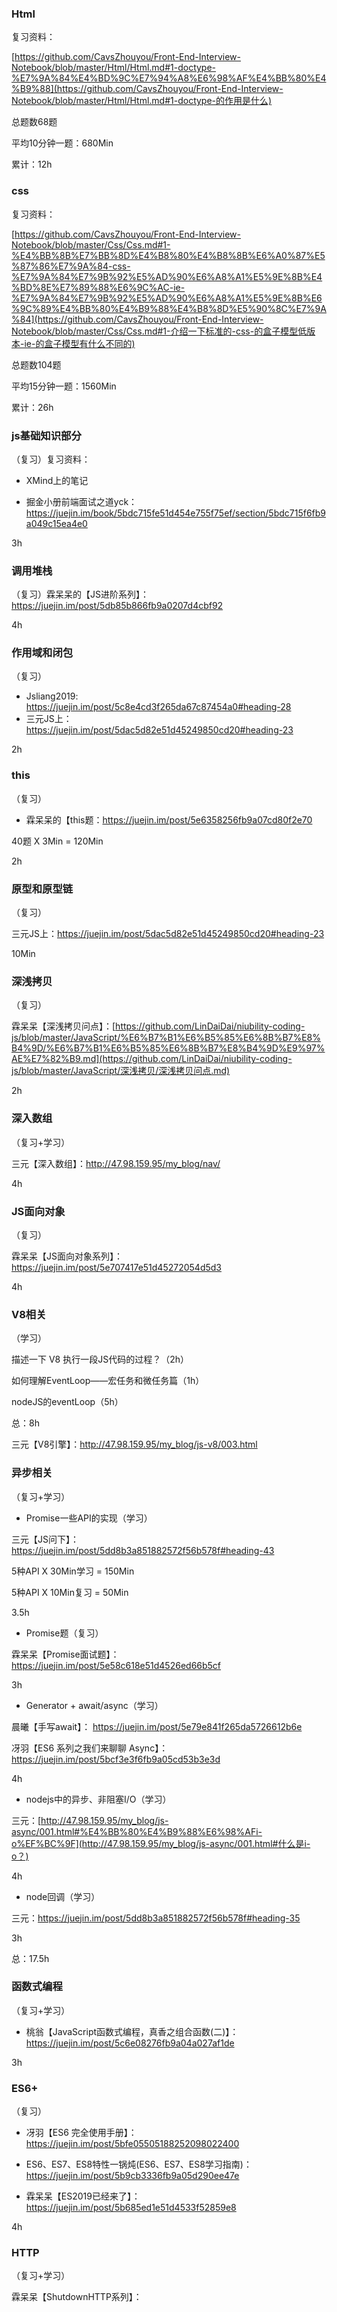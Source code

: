 ### Html

复习资料：

[https://github.com/CavsZhouyou/Front-End-Interview-Notebook/blob/master/Html/Html.md#1-doctype-%E7%9A%84%E4%BD%9C%E7%94%A8%E6%98%AF%E4%BB%80%E4%B9%88](https://github.com/CavsZhouyou/Front-End-Interview-Notebook/blob/master/Html/Html.md#1-doctype-的作用是什么)

总题数68题

平均10分钟一题：680Min

累计：12h



### css

复习资料：

[https://github.com/CavsZhouyou/Front-End-Interview-Notebook/blob/master/Css/Css.md#1-%E4%BB%8B%E7%BB%8D%E4%B8%80%E4%B8%8B%E6%A0%87%E5%87%86%E7%9A%84-css-%E7%9A%84%E7%9B%92%E5%AD%90%E6%A8%A1%E5%9E%8B%E4%BD%8E%E7%89%88%E6%9C%AC-ie-%E7%9A%84%E7%9B%92%E5%AD%90%E6%A8%A1%E5%9E%8B%E6%9C%89%E4%BB%80%E4%B9%88%E4%B8%8D%E5%90%8C%E7%9A%84](https://github.com/CavsZhouyou/Front-End-Interview-Notebook/blob/master/Css/Css.md#1-介绍一下标准的-css-的盒子模型低版本-ie-的盒子模型有什么不同的)

总题数104题

平均15分钟一题：1560Min

累计：26h





###  js基础知识部分

（复习）复习资料：

- XMind上的笔记

- 掘金小册前端面试之道yck：https://juejin.im/book/5bdc715fe51d454e755f75ef/section/5bdc715f6fb9a049c15ea4e0

3h

### 调用堆栈

（复习）霖呆呆的【JS进阶系列】：https://juejin.im/post/5db85b866fb9a0207d4cbf92

4h



### 作用域和闭包

（复习）

- Jsliang2019: https://juejin.im/post/5c8e4cd3f265da67c87454a0#heading-28
- 三元JS上：https://juejin.im/post/5dac5d82e51d45249850cd20#heading-23

2h



### this

（复习）

- 霖呆呆的【this题：https://juejin.im/post/5e6358256fb9a07cd80f2e70

40题 X 3Min = 120Min

2h



### 原型和原型链

（复习）

三元JS上：https://juejin.im/post/5dac5d82e51d45249850cd20#heading-23

10Min



### 深浅拷贝

（复习）

霖呆呆【深浅拷贝问点】：[https://github.com/LinDaiDai/niubility-coding-js/blob/master/JavaScript/%E6%B7%B1%E6%B5%85%E6%8B%B7%E8%B4%9D/%E6%B7%B1%E6%B5%85%E6%8B%B7%E8%B4%9D%E9%97%AE%E7%82%B9.md](https://github.com/LinDaiDai/niubility-coding-js/blob/master/JavaScript/深浅拷贝/深浅拷贝问点.md)

2h



### 深入数组

（复习+学习）

三元【深入数组】：http://47.98.159.95/my_blog/nav/

4h



### JS面向对象

（复习）

霖呆呆【JS面向对象系列】：https://juejin.im/post/5e707417e51d45272054d5d3

4h



### V8相关

（学习）

描述一下 V8 执行一段JS代码的过程？（2h）

如何理解EventLoop——宏任务和微任务篇（1h）

nodeJS的eventLoop（5h）

总：8h

三元【V8引擎】：http://47.98.159.95/my_blog/js-v8/003.html



### 异步相关

（复习+学习）

- Promise一些API的实现（学习）

三元【JS问下】：https://juejin.im/post/5dd8b3a851882572f56b578f#heading-43

5种API X 30Min学习 = 150Min

5种API X 10Min复习 = 50Min

3.5h

- Promise题（复习）

霖呆呆【Promise面试题】：https://juejin.im/post/5e58c618e51d4526ed66b5cf

3h

- Generator + await/async（学习）

晨曦【手写await】： https://juejin.im/post/5e79e841f265da5726612b6e

冴羽【ES6 系列之我们来聊聊 Async】：https://juejin.im/post/5bcf3e3f6fb9a05cd53b3e3d

4h

- nodejs中的异步、非阻塞I/O（学习）

三元：[http://47.98.159.95/my_blog/js-async/001.html#%E4%BB%80%E4%B9%88%E6%98%AFi-o%EF%BC%9F](http://47.98.159.95/my_blog/js-async/001.html#什么是i-o？)

4h

- node回调（学习）

三元：https://juejin.im/post/5dd8b3a851882572f56b578f#heading-35

3h

总：17.5h



### 函数式编程

（复习+学习）

- 桃翁【JavaScript函数式编程，真香之组合函数(二)】：https://juejin.im/post/5c6e08276fb9a04a027af1de

3h



### ES6+

（复习）

- 冴羽【ES6 完全使用手册】：https://juejin.im/post/5bfe05505188252098022400

- ES6、ES7、ES8特性一锅炖(ES6、ES7、ES8学习指南)：https://juejin.im/post/5b9cb3336fb9a05d290ee47e

- 霖呆呆【ES2019已经来了】：https://juejin.im/post/5b685ed1e51d4533f52859e8

4h



### HTTP

（复习+学习）

霖呆呆【ShutdownHTTP系列】：